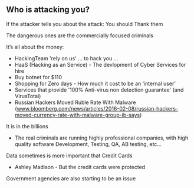 ## Who is attacking you?

If the attacker tells you about the attack: You should Thank them

The dangerous ones are the commercially focused criminals

It’s all about the money:

 - HackingTeam 'rely on us' … to hack you …
 - HaaS (Hacking as an Service) - The devlopment of Cyber Services for hire
 - Buy botnet  for $110
 - Shopping for Zero days - How much it cost to be an ‘internal user’
 - Services that provide '100% Anti-virus non detection guarantee' (and VirusTotal)
 - Russian Hackers Moved Ruble Rate With Malware (www.bloomberg.com/news/articles/2016-02-08/russian-hackers-moved-currency-rate-with-malware-group-ib-says)

It is in the billions
 - The real criminals are running highly professional companies, with high quality software Development, Testing, QA, AB testing, etc…

Data sometimes is more important that Credit Cards
 - Ashley Madison - But the credit cards were protected

Government agencies are also starting to be an issue
